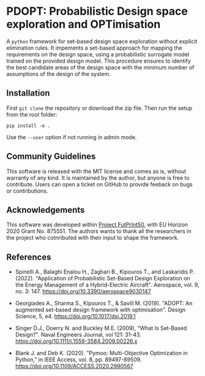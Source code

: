 # PDOPT: Probabilistic Design space exploration and OPTimisation

A `python` framework for set-based design space exploration without explicit elimination rules. It impements a set-based approach for mapping the requirements on the design space, using a probabilistic surrogate model trained on the provided design model. This procedure ensures to identify the best candidate areas of the design space with the minimum number of assumptions of the design of the system.


## Installation

First `git clone` the repository or download the zip file.
Then run the setup from the root folder:

```
pip install -e .
```

Use the `--user` option if not running in admin mode.


## Community Guidelines

This software is released with the MIT license and comes as is, without warranty of any kind. It is maintained by the author, but anyone is free to contribute. Users can open a ticket on GitHub to provide feeback on bugs or contributions.

## Acknowledgements

This software was developed within [Project FutPrInt50](https://futprint50.eu/), with EU Horizon 2020 Grant No. 875551. The authors wants to thank all the researchers in the project who cotnributed with their input to shape the framework.

## References

- Spinelli A., Balaghi Enalou H., Zaghari B., Kipouros T., and Laskaridis P. (2022). "Application of Probabilistic Set-Based Design Exploration on the Energy Management of a Hybrid-Electric Aircraft". Aerospace, vol. 9, no. 3: 147. https://doi.org/10.3390/aerospace9030147

- Georgiades A., Sharma S., Kipouros T., & Savill M. (2019). "ADOPT: An augmented set-based design framework with optimisation". Design Science, 5, e4. https://doi.org/10.1017/dsj.2019.1

- Singer D.J., Doerry N. and Buckley M.E. (2009), "What Is Set-Based Design?". Naval Engineers Journal, vol 121: 31-43. https://doi.org/10.1111/j.1559-3584.2009.00226.x

- Blank J. and Deb K. (2020). "Pymoo: Multi-Objective Optimization in Python," in IEEE Access, vol. 8, pp. 89497-89509. https://doi.org/10.1109/ACCESS.2020.2990567

